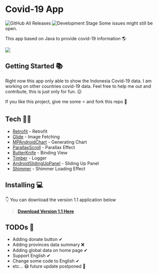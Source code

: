 # Covid-19 App

![GitHub All Releases](https://img.shields.io/github/downloads/azzzub/covid-app/total?color=brightgreen)   ![Development Stage](https://img.shields.io/badge/developing%20status-trial-blue) Some issues might still be open.

This app based on Java to provide covid-19 information 🌎

<img src="https://covid19.ayub.dev/public/https://covid19.ayub.dev/public/covid19_header_v1-1.png" />

## Getting Started  📚

Right now this app only able to show the Indonesia Covid-19 data. I am working on other countries covid-19 data. Feel free to help me out and contribute, this is just only for fun. 😉

If you like this project, give me some ⭐ and fork this repo 🍴

## Tech  👩‍💻

* [Retrofit](https://github.com/square/retrofit) - Retrofit
* [Glide](https://github.com/bumptech/glide) - Image Fetching
* [MPAndroidChart](https://github.com/PhilJay/MPAndroidChart) - Generating Chart
* [ParallaxScroll](https://github.com/nirhart/ParallaxScroll) - Parallax Effect
* [ButterKnife](https://github.com/JakeWharton/butterknife) - Binding View
* [Timber](https://github.com/JakeWharton/timber) - Logger
* [AndroidSlidingUpPanel](https://github.com/umano/AndroidSlidingUpPanel) - Sliding Up Panel
* [Shimmer](https://github.com/facebook/shimmer-android) - Shimmer Loading Effect

## Installing  💻

👇 You can download the version 1.1 application below

> [**Download Version 1.1 Here**](https://github.com/azzzub/covid-app/releases/tag/v1.1)

## TODOs  📝

- Adding donate button ✔
- Adding provinces data summary ❌
- Adding global data on home page ✔
- Support English ✔
- Change some code to English ✔
- etc... 😷 future update postponed 🤦
